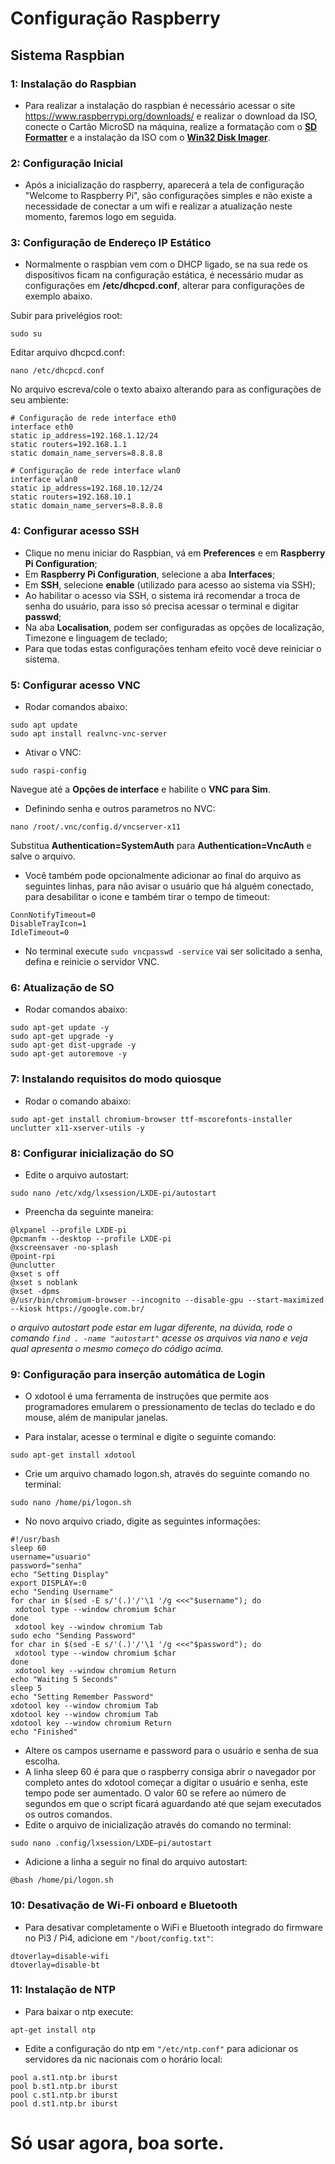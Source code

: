 # Configuração Raspberry

## Sistema Raspbian

### 1: Instalação do Raspbian
- Para realizar a instalação do raspbian é necessário acessar o site https://www.raspberrypi.org/downloads/ e realizar o download da ISO, conecte o Cartão MicroSD na máquina, realize a formatação com o **[SD Formatter](https://www.sdcard.org/downloads/formatter/)** e a instalação da ISO com o **[Win32 Disk Imager](https://sourceforge.net/projects/win32diskimager/)**.

### 2: Configuração Inicial
- Após a inicialização do raspberry, aparecerá a tela de configuração "Welcome to Raspberry Pi", são configurações simples e não existe a necessidade de conectar a um wifi e realizar a atualização neste momento, faremos logo em seguida.

### 3: Configuração de Endereço IP Estático
- Normalmente o raspbian vem com o DHCP ligado, se na sua rede os dispositivos ficam na configuração estática, é necessário mudar as configurações em **/etc/dhcpcd.conf**, alterar para configurações de exemplo abaixo.

Subir para privelégios root:
```
sudo su
```

Editar arquivo dhcpcd.conf:
```
nano /etc/dhcpcd.conf
```

No arquivo escreva/cole o texto abaixo alterando para as configurações de seu ambiente:
```
# Configuração de rede interface eth0
interface eth0
static ip_address=192.168.1.12/24
static routers=192.168.1.1
static domain_name_servers=8.8.8.8

# Configuração de rede interface wlan0
interface wlan0
static ip_address=192.168.10.12/24
static routers=192.168.10.1
static domain_name_servers=8.8.8.8
```

### 4: Configurar acesso SSH
- Clique no menu iniciar do Raspbian, vá em **Preferences** e em **Raspberry Pi Configuration**;
- Em **Raspberry Pi Configuration**, selecione a aba **Interfaces**;
- Em **SSH**, selecione **enable** (utilizado para acesso ao sistema via SSH);
- Ao habilitar o acesso via SSH, o sistema irá recomendar a troca de senha do usuário, para isso só precisa acessar o terminal e digitar **passwd**;
- Na aba **Localisation**, podem ser configuradas as opções de localização, Timezone e linguagem de teclado;
- Para que todas estas configurações tenham efeito você deve reiniciar o sistema.

### 5: Configurar acesso VNC
- Rodar comandos abaixo:

```
sudo apt update
sudo apt install realvnc-vnc-server
```

- Ativar o VNC:

```
sudo raspi-config
```

Navegue até a **Opções de interface** e habilite o **VNC para Sim**.

- Definindo senha e outros parametros no NVC:

```
nano /root/.vnc/config.d/vncserver-x11
```

Substitua **Authentication=SystemAuth** para **Authentication=VncAuth** e salve o arquivo.

- Você também pode opcionalmente adicionar ao final do arquivo as seguintes linhas, para não avisar o usuário que há alguém conectado, para desabilitar o icone e também tirar o tempo de timeout:

```
ConnNotifyTimeout=0
DisableTrayIcon=1
IdleTimeout=0
```

- No terminal execute ```sudo vncpasswd -service``` vai ser solicitado a senha, defina e reinicie o servidor VNC.


### 6: Atualização de SO
- Rodar comandos abaixo:

```
sudo apt-get update -y
sudo apt-get upgrade -y
sudo apt-get dist-upgrade -y
sudo apt-get autoremove -y
```

### 7: Instalando requisitos do modo quiosque
- Rodar o comando abaixo:

```
sudo apt-get install chromium-browser ttf-mscorefonts-installer unclutter x11-xserver-utils -y
```

### 8: Configurar inicialização do SO
- Edite o arquivo autostart:

```
sudo nano /etc/xdg/lxsession/LXDE-pi/autostart
```

- Preencha da seguinte maneira:

```
@lxpanel --profile LXDE-pi
@pcmanfm --desktop --profile LXDE-pi
@xscreensaver -no-splash
@point-rpi
@unclutter
@xset s off
@xset s noblank
@xset -dpms
@/usr/bin/chromium-browser --incognito --disable-gpu --start-maximized --kiosk https://google.com.br/
```

*o arquivo autostart pode estar em lugar diferente, na dúvida, rode o comando ```find . -name "autostart"``` acesse os arquivos via nano e veja qual apresenta o mesmo começo do código acima.*

### 9: Configuração para inserção automática de Login
- O xdotool é uma ferramenta de instruções que permite aos programadores emularem o pressionamento de teclas do teclado e do mouse, além de manipular janelas.

- Para instalar, acesse o terminal e digite o seguinte comando:

```sudo apt-get install xdotool```

- Crie um arquivo chamado logon.sh, através do seguinte comando no terminal:

```sudo nano /home/pi/logon.sh```

- No novo arquivo criado, digite as seguintes informações:

```
#!/usr/bash
sleep 60
username="usuario"
password="senha"
echo "Setting Display"
export DISPLAY=:0
echo "Sending Username"
for char in $(sed -E s/'(.)'/'\1 '/g <<<"$username"); do
 xdotool type --window chromium $char
done
 xdotool key --window chromium Tab
sudo echo "Sending Password"
for char in $(sed -E s/'(.)'/'\1 '/g <<<"$password"); do
 xdotool type --window chromium $char
done
 xdotool key --window chromium Return
echo "Waiting 5 Seconds"
sleep 5
echo "Setting Remember Password"
xdotool key --window chromium Tab
xdotool key --window chromium Tab
xdotool key --window chromium Return
echo "Finished"
```

- Altere os campos username e password para o usuário e senha de sua escolha.
- A linha sleep 60 é para que o raspberry consiga abrir o navegador por completo antes do xdotool começar a digitar o usuário e senha, este tempo pode ser aumentado. O valor 60 se refere ao número de segundos em que o script ficará aguardando até que sejam executados os outros comandos.
- Edite o arquivo de inicialização através do comando no terminal:

```sudo nano .config/lxsession/LXDE–pi/autostart```

- Adicione a linha a seguir no final do arquivo autostart:

```@bash /home/pi/logon.sh```

### 10: Desativação de Wi-Fi onboard e Bluetooth
- Para desativar completamente o WiFi e Bluetooth integrado do firmware no Pi3 / Pi4, adicione em ```"/boot/config.txt"```:

```
dtoverlay=disable-wifi
dtoverlay=disable-bt
```

### 11: Instalação de NTP
- Para baixar o ntp execute:

```apt-get install ntp```

- Edite a configuração do ntp em ```"/etc/ntp.conf"``` para adicionar os servidores da nic nacionais com o horário local:

```
pool a.st1.ntp.br iburst
pool b.st1.ntp.br iburst
pool c.st1.ntp.br iburst
pool d.st1.ntp.br iburst
```

# Só usar agora, boa sorte.
